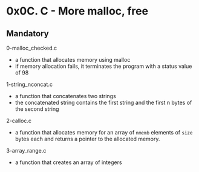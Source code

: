 # 0x0C. C - More malloc, free

## Mandatory

0-malloc_checked.c

- a function that allocates memory using malloc
- if memory allocation fails, it terminates the program with a status value of 98

1-string_nconcat.c

- a function that concatenates two strings
- the concatenated string contains the first string and the first n bytes of the second string

2-calloc.c

- a function that allocates memory for an array of `nmemb` elements of `size` bytes each and returns a pointer to the allocated memory.

3-array_range.c

- a function that creates an array of integers

